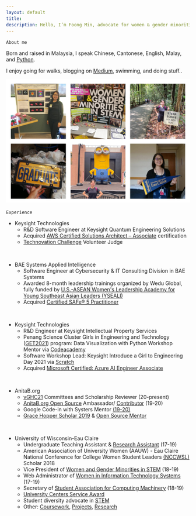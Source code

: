 ```yaml
---
layout: default
title:
description: Hello, I’m Foong Min, advocate for women & gender minorities in STEM. Enjoy learning, programming, and researching.
---
```

<!-- Global site tag (gtag.js) - Google Analytics -->
<script async src="https://www.googletagmanager.com/gtag/js?id=UA-98422769-4"></script>
<script>
  window.dataLayer = window.dataLayer || [];
  function gtag(){dataLayer.push(arguments);}
  gtag('js', new Date());

  gtag('config', 'UA-98422769-4');
</script>

`About me`

<!-- {% highlight python %}
def about_me():

  """
  This is a brief personal introduction.
  """

  first_name = "Foong Min"
  last_name = "Wong"
  language = ["Python", "Mandarin", "English", "Malay", ...]
  hobby = ["Walking", "Blogging", "Learning", "Portrait Drawing", ...]

{% endhighlight %} -->
Born and raised in Malaysia, I speak Chinese, Cantonese, English, Malay, and [Python](https://www.python.org/).

I enjoy going for walks, blogging on [Medium](https://medium.com/@foongminwong), swimming, and doing stuff..

![About Me](assets/WFM_About_Me_5.jpg)

`Experience`

- Keysight Technologies 
  - R&D Software Engineer at Keysight Quantum Engineering Solutions
  - Acquired [AWS Certified Solutions Architect – Associate](https://www.credly.com/badges/d8d161f9-1d47-4105-b035-3039f4ae4fb7/public_url) certification
  - [Technovation Challenge](https://technovationchallenge.org/) Volunteer Judge

&nbsp;
- BAE Systems Applied Intelligence
  - Software Engineer at Cybersecurity & IT Consulting Division in BAE Systems
  - Awarded 8-month leadership trainings organized by Wedu Global, fully funded by [U.S.-ASEAN Women's Leadership Academy for Young Southeast Asian Leaders (YSEALI)](https://www.facebook.com/yseali/posts/pfbid0pPX7KaWBu56QqoSu8Rc9eHo8zS2cNeCXrAoVZ1rdn1NTL2s1z6GmBuvrUVyywVN8l)
  - Acquired [Certified SAFe® 5 Practitioner](https://www.credly.com/badges/8a804dc5-283a-4a23-a88f-9f520213606b/public_url)

&nbsp;
- Keysight Technologies
  - R&D Engineer at Keysight Intellectual Property Services
  - Penang Science Cluster Girls in Engineering and Technology ([GET2021](https://www.linkedin.com/posts/penang-science-cluster_on-thursday-we-had-a-soft-launch-of-the-activity-6773436866516664321-f9hC)) program: Data Visualization with Python Workshop Mentor via  [Codeacademy](https://www.codecademy.com/learn/paths/visualize-data-with-python)
  - Software Workshop Lead: Keysight Introduce a Girl to Engineering Day 2021 via [Scratch](https://scratch.mit.edu/users/foongminwong/)
  - Acquired [Microsoft Certified: Azure AI Engineer Associate](https://www.credly.com/badges/5e155a2c-80c3-4ca2-8869-3d1ed3b5646f/public_url)

&nbsp;
- AnitaB.org
  - [vGHC21](https://ghc.anitab.org/get-involved/vghc-21-committees/) Committees and Scholarship Reviewer (20-present)
  - [AnitaB.org Open Source](https://github.com/anitab-org) Ambassador/ [Contributor](https://medium.com/anitab-org-open-source/introduction-to-anitab-org-open-source-teams-2b0e202ea52c) (19-20)
  - Google Code-in with Systers Mentor [(19-20)](https://www.dropbox.com/s/2ti2a35bpswe9ae/GCI%202019%20Certificate%20Foong%20Min%20Wong.pdf?dl=0)
  - [Grace Hopper Scholar 2019](https://foongminwong.medium.com/a-personal-ghc19-scholar-experience-2abd6024a28d) & [Open Source Mentor](https://drive.google.com/file/d/1oz_-wLcceotf6bjpCLOet36cQbuj68Eb/view)

&nbsp;
- University of Wisconsin-Eau Claire
  - Undergraduate Teaching Assistant & [Research Assistant](archive/research) (17-19)
  - American Association of University Women (AAUW) - Eau Claire National Conference for College Women Student Leaders [(NCCWSL)](/assets/nccwsl_scholar_2018.jpg) Scholar 2018
  - Vice President of [Women and Gender Minorities in STEM](https://sites.google.com/view/uwecwistem/) (18-19)
  - Web Administrator of [Women in Information Technology Systems](https://www.facebook.com/UWECOMTECH/) (17-19)
  - Secretary of [Student Association for Computing Machinery](https://www.facebook.com/uwecsacm/) (18-19)
  - [University Centers Service Award](https://drive.google.com/file/d/1SZTqQRziRtJDbqbBGpxpQnMhV5NHjrfN/view)
  - Student diversity advocate in [STEM](https://www.youtube.com/watch?v=dtJj1jAKOas)
  - Other: [Coursework](archive/coursework), [Projects](archive/projects), [Research](archive/research)